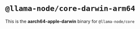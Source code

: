 # `@llama-node/core-darwin-arm64`

This is the **aarch64-apple-darwin** binary for `@llama-node/core`
